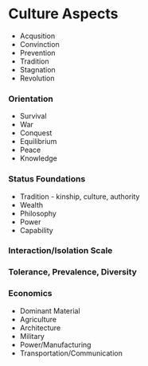 # Culture Aspects

* Acqusition
* Convinction
* Prevention
* Tradition
* Stagnation
* Revolution

### Orientation
* Survival
* War
* Conquest
* Equilibrium
* Peace
* Knowledge

### Status Foundations
* Tradition - kinship, culture, authority
* Wealth
* Philosophy
* Power
* Capability

### Interaction/Isolation Scale

### Tolerance, Prevalence, Diversity

### Economics
* Dominant Material
* Agriculture
* Architecture
* Military
* Power/Manufacturing
* Transportation/Communication